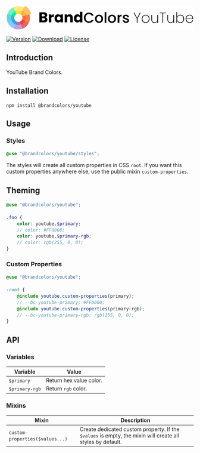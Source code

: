 <div align="center">

![Brand Colors YouTube](.github/logo.svg)

</div>

[![Version](https://flat.badgen.net/npm/v/@brandcolors/youtube)](https://www.npmjs.com/package/@brandcolors/youtube)
[![Download](https://flat.badgen.net/npm/dt/@brandcolors/youtube)](https://www.npmjs.com/package/@brandcolors/youtube)
[![License](https://flat.badgen.net/npm/license/@brandcolors/youtube)](https://www.npmjs.com/package/@brandcolors/youtube)

## Introduction

YouTube Brand Colors.

## Installation

```shell
npm install @brandcolors/youtube
```

## Usage

### Styles

<block-code>

```scss
@use "@brandcolors/youtube/styles";
```

</block-code>

The styles will create all custom properties in CSS `root`. If you want this custom properties anywhere else, use the
public mixin `custom-properties`.

## Theming

```scss
@use "@brandcolors/youtube";

.foo {
    color: youtube.$primary;
    // color: #FF0000;
    color: youtube.$primary-rgb;
    // color: rgb(255, 0, 0);
}
```

### Custom Properties

```scss
@use "@brandcolors/youtube";

:root {
    @include youtube.custom-properties(primary);
    // --bc-youtube-primary: #FF0000;
    @include youtube.custom-properties(primary-rgb);
    // --bc-youtube-primary-rgb: rgb(255, 0, 0);
}
```

## API

### Variables

| Variable | Value |
| --- | --- |
| `$primary` | Return hex value color. |
| `$primary-rgb` | Return `rgb` color. |

### Mixins

| Mixin | Description |
| --- | --- |
| `custom-properties($values...)` | Create dedicated custom property. If the `$values` is empty, the mixin will create all styles by default. |
